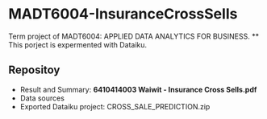 # MADT6004-InsuranceCrossSells
Term project of MADT6004: APPLIED DATA ANALYTICS FOR BUSINESS.
** This porject is expermented with Dataiku.

## Repositoy
- Result and Summary: **6410414003 Waiwit - Insurance Cross Sells.pdf**
- Data sources
- Exported Dataiku project: CROSS_SALE_PREDICTION.zip
